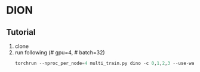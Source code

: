 # DION

## Tutorial
1. clone
2. run following (# gpu=4, # batch=32)
    ```python
    torchrun --nproc_per_node=4 multi_train.py dino -c 0,1,2,3 --use-wandb
    ```
